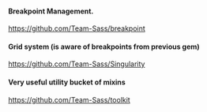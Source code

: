 #### Breakpoint Management.
https://github.com/Team-Sass/breakpoint

#### Grid system (is aware of breakpoints from previous gem)
https://github.com/Team-Sass/Singularity

#### Very useful utility bucket of mixins
https://github.com/Team-Sass/toolkit
